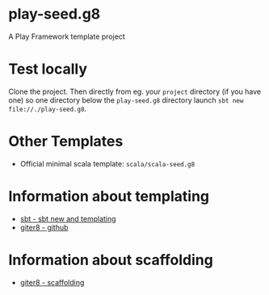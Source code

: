 # play-seed.g8
A Play Framework template project

# Test locally
Clone the project. Then directly from eg. your `project` directory (if you have one) so one directory
below the `play-seed.g8` directory launch `sbt new file://./play-seed.g8`.

# Other Templates
- Official minimal scala template: `scala/scala-seed.g8`

# Information about templating
- [sbt - sbt new and templating](http://www.scala-sbt.org/0.13/docs/sbt-new-and-Templates.html)
- [giter8 - github](https://github.com/foundweekends/giter8)

# Information about scaffolding
- [giter8 - scaffolding](http://www.foundweekends.org/giter8/scaffolding.html)